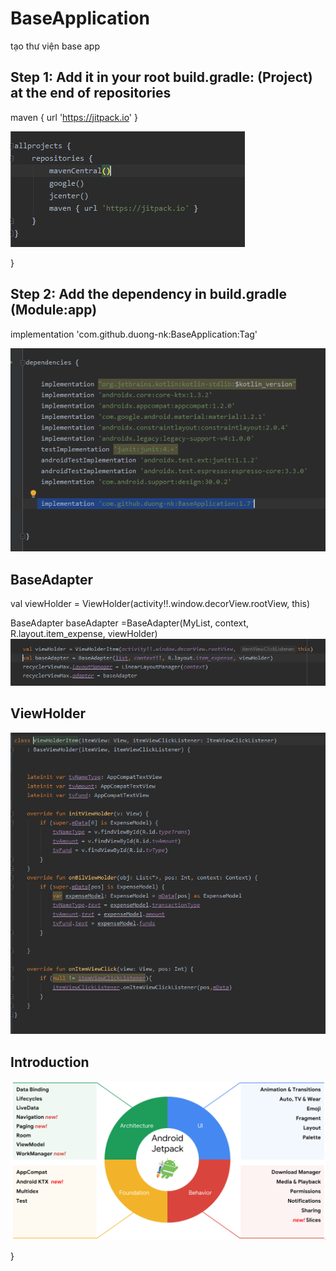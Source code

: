 # BaseApplication
tạo thư viện base app


Step 1: Add it in your root build.gradle: (Project) at the end of repositories
------------
maven { url 'https://jitpack.io' }

![List of plants](screenshots/maven.PNG "add maven")

}

Step 2: Add the dependency in build.gradle (Module:app) 
------------

implementation 'com.github.duong-nk:BaseApplication:Tag'

![List of plants](screenshots\buildgrad.PNG "dependency")

BaseAdapter
-----------
val viewHolder = ViewHolder(activity!!.window.decorView.rootView, this)

BaseAdapter baseAdapter =BaseAdapter(MyList, context, R.layout.item_expense, viewHolder)
![List of plants](screenshots/adapter.PNG "adapter")


ViewHolder
----------
![List of plants](screenshots/viewholder.png "A ViewHolder Exemple")

Introduction
-----------
![List of plants](screenshots/jetpack_donut.png "Introduction")

}

